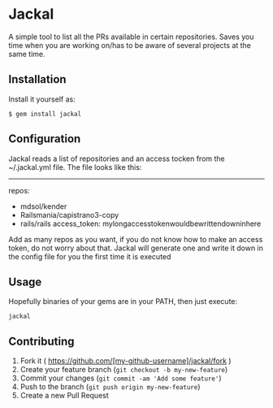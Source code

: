 # Jackal

A simple tool to list all the PRs available in certain repositories.
Saves you time when you are working on/has to be aware of several projects at the same time.


## Installation

Install it yourself as:

    $ gem install jackal


## Configuration

Jackal reads a list of repositories and an access tocken from the ~/.jackal.yml file.
The file looks like this:

---
repos:
- mdsol/kender
- Railsmania/capistrano3-copy
- rails/rails
access_token: mylongaccesstokenwouldbewrittendowninhere


Add as many repos as you want, if you do not know how to make an access token, do not worry about that. Jackal will generate one and write it down in the config file for you the first time it is executed

## Usage

Hopefully binaries of your gems are in your PATH, then just execute:

```
jackal
```


## Contributing

1. Fork it ( https://github.com/[my-github-username]/jackal/fork )
2. Create your feature branch (`git checkout -b my-new-feature`)
3. Commit your changes (`git commit -am 'Add some feature'`)
4. Push to the branch (`git push origin my-new-feature`)
5. Create a new Pull Request
